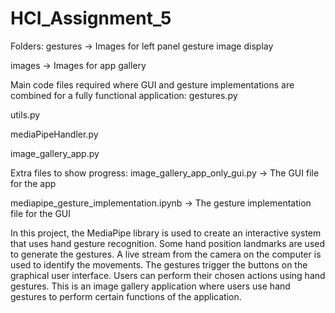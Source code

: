 # HCI_Assignment_5

Folders:
gestures -> Images for left panel gesture image display

images -> Images for app gallery

Main code files required where GUI and gesture implementations are combined for a fully functional application:
gestures.py

utils.py

mediaPipeHandler.py

image_gallery_app.py


Extra files to show progress:
image_gallery_app_only_gui.py -> The GUI file for the app

mediapipe_gesture_implementation.ipynb -> The gesture implementation file for the GUI


In this project, the MediaPipe library is used to create an interactive system that uses hand gesture recognition. Some hand position landmarks are used to generate the gestures. A live stream from the camera on the computer is used to identify the movements. The gestures trigger the buttons on the graphical user interface. Users can perform their chosen actions using hand gestures. This is an image gallery application where users use hand gestures to perform certain functions of the application.
